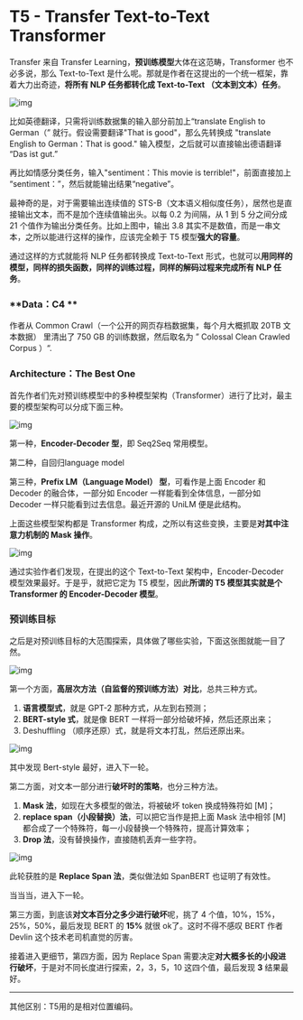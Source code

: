 # T5 - **Transfer Text-to-Text Transformer** 

Transfer 来自 Transfer Learning，**预训练模型**大体在这范畴，Transformer 也不必多说，那么 Text-to-Text 是什么呢。那就是作者在这提出的一个统一框架，靠着大力出奇迹，**将所有 NLP 任务都转化成 Text-to-Text （文本到文本）任务**。

![img](https://pic2.zhimg.com/80/v2-82deada7be746017fe4d3808b6657af9_1440w.webp)

比如英德翻译，只需将训练数据集的输入部分前加上“translate English to German（” 就行。假设需要翻译"That is good"，那么先转换成 "translate English to German：That is good." 输入模型，之后就可以直接输出德语翻译 “Das ist gut.”

再比如情感分类任务，输入"sentiment：This movie is terrible!"，前面直接加上 “sentiment：”，然后就能输出结果“negative”。

最神奇的是，对于需要输出连续值的 STS-B（文本语义相似度任务），居然也是直接输出文本，而不是加个连续值输出头。以每 0.2 为间隔，从 1 到 5 分之间分成 21 个值作为输出分类任务。比如上图中，输出 3.8 其实不是数值，而是一串文本，之所以能进行这样的操作，应该完全赖于 T5 模型**强大的容量**。

通过这样的方式就能将 NLP 任务都转换成 Text-to-Text 形式，也就可以**用同样的模型，同样的损失函数，同样的训练过程，同样的解码过程来完成所有 NLP 任务**。

### **Data：C4 **

作者从 Common Crawl（一个公开的网页存档数据集，每个月大概抓取 20TB 文本数据） 里清出了 750 GB 的训练数据，然后取名为 ” Colossal Clean Crawled Corpus ）“.

### **Architecture：The Best One**

首先作者们先对预训练模型中的多种模型架构（Transformer）进行了比对，最主要的模型架构可以分成下面三种。

![img](https://pic2.zhimg.com/80/v2-b1a8d9af6110e6d1b6a7615fc300a229_1440w.webp)

第一种，**Encoder-Decoder 型**，即 Seq2Seq 常用模型。

第二种，自回归language model

第三种，**Prefix LM（Language Model） 型**，可看作是上面 Encoder 和 Decoder 的融合体，一部分如 Encoder 一样能看到全体信息，一部分如 Decoder 一样只能看到过去信息。最近开源的 UniLM 便是此结构。

上面这些模型架构都是 Transformer 构成，之所以有这些变换，主要是**对其中注意力机制的 Mask 操作**。

![img](https://pic1.zhimg.com/80/v2-b06b504f19febe0f1582f8b162cfbb9c_1440w.webp)

通过实验作者们发现，在提出的这个 Text-to-Text 架构中，Encoder-Decoder 模型效果最好。于是乎，就把它定为 T5 模型，因此**所谓的 T5 模型其实就是个 Transformer 的 Encoder-Decoder 模型**。

### **预训练目标**

之后是对预训练目标的大范围探索，具体做了哪些实验，下面这张图就能一目了然。

![img](https://pic3.zhimg.com/80/v2-247e53593f78282caf557d84c1d2c1fa_1440w.webp)

第一个方面，**高层次方法（自监督的预训练方法）对比**，总共三种方式。

1. **语言模型式**，就是 GPT-2 那种方式，从左到右预测；
2. **BERT-style 式**，就是像 BERT 一样将一部分给破坏掉，然后还原出来；
3. Deshuffling （顺序还原）式，就是将文本打乱，然后还原出来。

![img](https://pic3.zhimg.com/80/v2-4188a5cef8a88085705b0e7cc9991ff2_1440w.webp)

其中发现 Bert-style 最好，进入下一轮。

第二方面，对文本一部分进行**破坏时的策略**，也分三种方法。

1. **Mask 法**，如现在大多模型的做法，将被破坏 token 换成特殊符如 [M]；
2. **replace span（小段替换）法**，可以把它当作是把上面 Mask 法中相邻 [M] 都合成了一个特殊符，每一小段替换一个特殊符，提高计算效率；
3. **Drop 法**，没有替换操作，直接随机丢弃一些字符。

![img](https://pic4.zhimg.com/80/v2-f5b13a845911a7f57dec821cfe57713f_1440w.webp)

此轮获胜的是 **Replace Span 法**，类似做法如 SpanBERT 也证明了有效性。

当当当，进入下一轮。

第三方面，到底该**对文本百分之多少进行破坏**呢，挑了 4 个值，10%，15%，25%，50%，最后发现 BERT 的 **15%** 就很 ok了。这时不得不感叹 BERT 作者 Devlin 这个技术老司机直觉的厉害。

接着进入更细节，第四方面，因为 Replace Span 需要决定**对大概多长的小段进行破坏**，于是对不同长度进行探索，2，3，5，10 这四个值，最后发现 **3** 结果最好。

----

其他区别：T5用的是相对位置编码。




